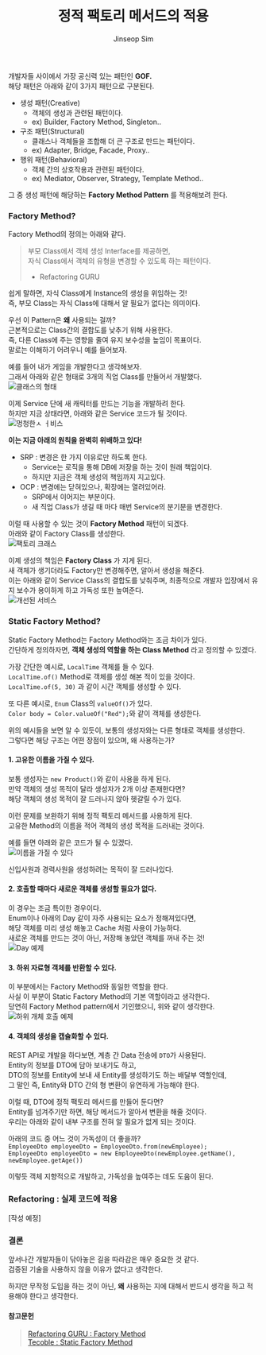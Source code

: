 ﻿---
layout: post
title: "정적 팩토리 메서드의 적용"
categories: ToyProject
tags: [develop]
author:
  - Jinseop Sim
---
개발자들 사이에서 가장 공신력 있는 패턴인 __GOF.__  
해당 패턴은 아래와 같이 3가지 패턴으로 구분된다.  
- 생성 패턴(Creative)
  - 객체의 생성과 관련된 패턴이다.
  - ex) Builder, Factory Method, Singleton..
- 구조 패턴(Structural)
  - 클래스나 객체들을 조합해 더 큰 구조로 만드는 패턴이다.
  - ex) Adapter, Bridge, Facade, Proxy..
- 행위 패턴(Behavioral)
  - 객체 간의 상호작용과 관련된 패턴이다.
  - ex) Mediator, Observer, Strategy, Template Method..

그 중 생성 패턴에 해당하는 __Factory Method Pattern__ 를 적용해보려 한다.  

### Factory Method?
Factory Method의 정의는 아래와 같다.  

> 부모 Class에서 객체 생성 Interface를 제공하면,  
> 자식 Class에서 객체의 유형을 변경할 수 있도록 하는 패턴이다.  
> - Refactoring GURU  

쉽게 말하면, 자식 Class에게 Instance의 생성을 위임하는 것!  
즉, 부모 Class는 자식 Class에 대해서 알 필요가 없다는 의미이다.  

우선 이 Pattern은 __왜__ 사용되는 걸까?  
근본적으로는 Class간의 결합도를 낮추기 위해 사용한다.  
즉, 다른 Class에 주는 영향을 줄여 유지 보수성을 높임이 목표이다.  
말로는 이해하기 어려우니 예를 들어보자.  

예를 들어 내가 게임을 개발한다고 생각해보자.  
그래서 아래와 같은 형태로 3개의 직업 Class를 만들어서 개발했다.  
![클래스의 형태](https://user-images.githubusercontent.com/71700079/224204617-c22fd0a6-282a-44d4-a4ae-faf6cf18675d.png)  

이제 Service 단에 새 캐릭터를 만드는 기능을 개발하려 한다.  
하지만 지금 상태라면, 아래와 같은 Service 코드가 될 것이다.  
![멍청한ㅅ ㅓ비스](https://user-images.githubusercontent.com/71700079/224204642-467ab678-7ddf-4846-9dff-c5c655b325fd.png)  

__이는 지금 아래의 원칙을 완벽히 위배하고 있다!__  
- SRP : 변경은 한 가지 이유로만 하도록 한다.
  - Service는 로직을 통해 DB에 저장을 하는 것이 원래 책임이다.
  - 하지만 지금은 객체 생성의 책임까지 지고있다.
- OCP : 변경에는 닫혀있으나, 확장에는 열려있어라.
  - SRP에서 이어지는 부분이다.
  - 새 직업 Class가 생길 때 마다 매번 Service의 분기문을 변경한다.

이럴 때 사용할 수 있는 것이 __Factory Method__ 패턴이 되겠다.  
아래와 같이 Factory Class를 생성한다.  
![팩토리 크래스](https://user-images.githubusercontent.com/71700079/224204783-b2c8d712-2e69-4bbc-9dc0-03605da700be.png)  

이제 생성의 책임은 __Factory Class__ 가 지게 된다.  
새 객체가 생기더라도 Factory만 변경해주면, 알아서 생성을 해준다.  
이는 아래와 같이 Service Class의 결합도를 낮춰주며, 최종적으로 개발자 입장에서 유지 보수가 용이하게 하고 가독성 또한 높여준다.  
![개선된 서비스](https://user-images.githubusercontent.com/71700079/224204802-15b1bc26-2dc3-4e1c-b9b1-e2ce880e56e9.png)  

### Static Factory Method?
Static Factory Method는 Factory Method와는 조금 차이가 있다.  
간단하게 정의하자면, __객체 생성의 역할을 하는 Class Method__ 라고 정의할 수 있겠다.  

가장 간단한 예시로, ```LocalTime``` 객체를 들 수 있다.  
```LocalTime.of()``` Method로 객체를 생성 해본 적이 있을 것이다.  
```LocalTime.of(5, 30)``` 과 같이 시간 객체를 생성할 수 있다.  

또 다른 예시로, ```Enum``` Class의 ```valueOf()```가 있다.  
```Color body = Color.valueOf("Red");```와 같이 객체를 생성한다.  

위의 예시들을 보면 알 수 있듯이, 보통의 생성자와는 다른 형태로 객체를 생성한다.  
그렇다면 해당 구조는 어떤 장점이 있으며, 왜 사용하는가?  

#### 1. 고유한 이름을 가질 수 있다.
보통 생성자는 ```new Product()```와 같이 사용을 하게 된다.  
만약 객체의 생성 목적이 달라 생성자가 2개 이상 존재한다면?  
해당 객체의 생성 목적이 잘 드러나지 않아 헷갈릴 수가 있다.  

이런 문제를 보완하기 위해 정적 팩토리 메서드를 사용하게 된다.  
고유한 Method의 이름을 적어 객체의 생성 목적을 드러내는 것이다.  

예를 들면 아래와 같은 코드가 될 수 있겠다.  
![이름을 가질 수 있다](https://user-images.githubusercontent.com/71700079/224204873-536edf70-c9e6-4dd6-ac1f-8cfdbd338196.png)  

신입사원과 경력사원을 생성하려는 목적이 잘 드러나있다.  

#### 2. 호출할 때마다 새로운 객체를 생성할 필요가 없다.
이 경우는 조금 특이한 경우이다.  
Enum이나 아래의 Day 같이 자주 사용되는 요소가 정해져있다면,  
해당 객체를 미리 생성 해놓고 Cache 처럼 사용이 가능하다.  
새로운 객체를 만드는 것이 아닌, 저장해 놓았던 객체를 꺼내 주는 것!  
![Day 예제](https://user-images.githubusercontent.com/71700079/224204899-92fa602c-a58e-42bf-bc65-6d9611217528.png)  

#### 3. 하위 자료형 객체를 반환할 수 있다.
이 부분에서는 Factory Method와 동일한 역할을 한다.  
사실 이 부분이 Static Factory Method의 기본 역할이라고 생각한다.  
당연히 Factory Method pattern에서 기인했으니, 위와 같이 생각한다.  
![하위 개체 호출 예제](https://user-images.githubusercontent.com/71700079/224204929-b0187e61-fe40-4eba-8e37-428618ffdfe9.png)  

#### 4. 객체의 생성을 캡슐화할 수 있다.
REST API로 개발을 하다보면, 계층 간 Data 전송에 ```DTO```가 사용된다.  
Entity의 정보를 DTO에 담아 보내기도 하고,  
DTO의 정보를 Entity에 보내 새 Entity를 생성하기도 하는 배달부 역할인데,  
그 말인 즉, Entity와 DTO 간의 형 변환이 유연하게 가능해야 한다.  

이럴 때, DTO에 정적 팩토리 메서드를 만들어 둔다면?  
Entity를 넘겨주기만 하면, 해당 메서드가 알아서 변환을 해줄 것이다.  
우리는 아래와 같이 내부 구조를 전혀 알 필요가 없게 되는 것이다.  

아래의 코드 중 어느 것이 가독성이 더 좋을까?  
```EmployeeDto employeeDto = EmployeeDto.from(newEmployee);```  
```EmployeeDto employeeDto = new EmployeeDto(newEmployee.getName(), newEmployee.getAge())```  

이렇듯 객체 지향적으로 개발하고, 가독성을 높여주는 데도 도움이 된다.  

### Refactoring : 실제 코드에 적용
[작성 예정]

### 결론
앞서나간 개발자들이 닦아놓은 길을 따라감은 매우 중요한 것 같다.  
검증된 기술을 사용하지 않을 이유가 없다고 생각한다.  

하지만 무작정 도입을 하는 것이 아닌, __왜__ 사용하는 지에 대해서 반드시 생각을 하고 적용해야 한다고 생각한다.  

#### 참고문헌
> [Refactoring GURU : Factory Method](https://refactoring.guru/ko/design-patterns/factory-method)  
> [Tecoble : Static Factory Method](https://tecoble.techcourse.co.kr/post/2020-05-26-static-factory-method/)  
